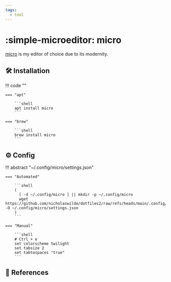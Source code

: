 ```yaml
---
tags:
  - tool
---
```

# :simple-microeditor: micro

[micro][1] is my editor of choice due to its modernity.

## :hammer_and_wrench: Installation

!!! code ""

    === "apt"
    
        ```shell
        apt install micro
        ```

    === "brew"

        ```shell
        brew install micro
        ```

## :gear: Config

!!! abstract "~/.config/micro/settings.json"

    === "Automated"

        ```shell
        (
          [ -d ~/.config/micro ] || mkdir -p ~/.config/micro
          wget https://github.com/nicholaswilde/dotfiles2/raw/refs/heads/main/.config/micro/settings.json -O ~/.config/micro/settings.json
        )
        ```

    === "Manual"

        ```shell
        # Ctrl + e
        set colorscheme twilight
        set tabsize 2
        set tabtospaces "true"
        ```

## :link: References

[1]: <https://micro-editor.github.io/>
